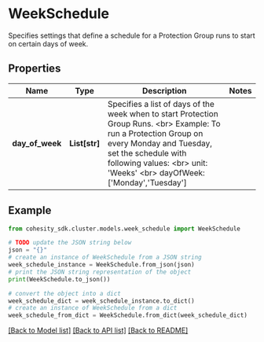 # WeekSchedule

Specifies settings that define a schedule for a Protection Group runs to start on certain days of week.

## Properties

Name | Type | Description | Notes
------------ | ------------- | ------------- | -------------
**day_of_week** | **List[str]** | Specifies a list of days of the week when to start Protection Group Runs. &lt;br&gt; Example: To run a Protection Group on every Monday and Tuesday, set the schedule with following values: &lt;br&gt;  unit: &#39;Weeks&#39; &lt;br&gt;  dayOfWeek: [&#39;Monday&#39;,&#39;Tuesday&#39;] | 

## Example

```python
from cohesity_sdk.cluster.models.week_schedule import WeekSchedule

# TODO update the JSON string below
json = "{}"
# create an instance of WeekSchedule from a JSON string
week_schedule_instance = WeekSchedule.from_json(json)
# print the JSON string representation of the object
print(WeekSchedule.to_json())

# convert the object into a dict
week_schedule_dict = week_schedule_instance.to_dict()
# create an instance of WeekSchedule from a dict
week_schedule_from_dict = WeekSchedule.from_dict(week_schedule_dict)
```
[[Back to Model list]](../README.md#documentation-for-models) [[Back to API list]](../README.md#documentation-for-api-endpoints) [[Back to README]](../README.md)


